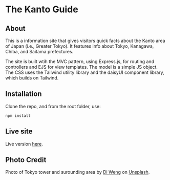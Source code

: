 # The Kanto Guide

## About

This is a information site that gives visitors quick facts about the Kanto area of Japan (i.e., Greater Tokyo). It features info about Tokyo, Kanagawa, Chiba, and Saitama prefectures.

The site is built wtih the MVC pattern, using Express.js, for routing and controllers and EJS for view templates. The model is a simple JS object. The CSS uses the Tailwind utility library and the daisyUI component library, which builds on Tailwind.

## Installation

Clone the repo, and from the root folder, use:

```
npm install
```

## Live site

Live version [here](https://kanto-guide.onrender.com/).

## Photo Credit

Photo of Tokyo tower and surounding area by <a href="https://unsplash.com/@skies457?utm_content=creditCopyText&utm_medium=referral&utm_source=unsplash">Di Weng</a> on <a href="https://unsplash.com/photos/a-city-street-filled-with-lots-of-traffic-next-to-tall-buildings-kEkU25KfCms?utm_content=creditCopyText&utm_medium=referral&utm_source=unsplash">Unsplash</a>.
